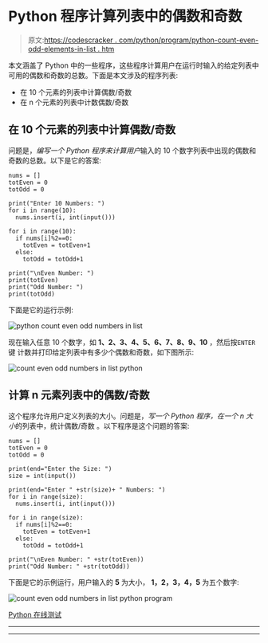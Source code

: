 # Python 程序计算列表中的偶数和奇数

> 原文:[https://codescracker . com/python/program/python-count-even-odd-elements-in-list . htm](https://codescracker.com/python/program/python-count-even-odd-elements-in-list.htm)

本文涵盖了 Python 中的一些程序，这些程序计算用户在运行时输入的给定列表中可用的偶数和奇数的总数。下面是本文涉及的程序列表:

*   在 10 个元素的列表中计算偶数/奇数
*   在 n 个元素的列表中计数偶数/奇数

## 在 10 个元素的列表中计算偶数/奇数

问题是，*编写一个 Python 程序来计算用户*输入的 10 个数字列表中出现的偶数和奇数的总数。以下是它的答案:

```
nums = []
totEven = 0
totOdd = 0

print("Enter 10 Numbers: ")
for i in range(10):
  nums.insert(i, int(input()))

for i in range(10):
  if nums[i]%2==0:
    totEven = totEven+1
  else:
    totOdd = totOdd+1

print("\nEven Number: ")
print(totEven)
print("Odd Number: ")
print(totOdd)
```

下面是它的运行示例:

![python count even odd numbers in list](../Images/444c4c931e0bcf5bc3a44349a4ce8410.png)

现在输入任意 10 个数字，如 **1、2、3、4、5、6、7、8、9、10** ，然后按`ENTER`键 计数并打印给定列表中有多少个偶数和奇数，如下图所示:

![count even odd numbers in list python](../Images/df751bf232be9b4853066b4b389b7489.png)

## 计算 n 元素列表中的偶数/奇数

这个程序允许用户定义列表的大小。问题是，*写一个 Python 程序，在一个 n 大小*的列表中，统计偶数/奇数 。以下程序是这个问题的答案:

```
nums = []
totEven = 0
totOdd = 0

print(end="Enter the Size: ")
size = int(input())

print(end="Enter " +str(size)+ " Numbers: ")
for i in range(size):
  nums.insert(i, int(input()))

for i in range(size):
  if nums[i]%2==0:
    totEven = totEven+1
  else:
    totOdd = totOdd+1

print("\nEven Number: " +str(totEven))
print("Odd Number: " +str(totOdd))
```

下面是它的示例运行，用户输入的 **5** 为大小， **1，2，3，4，5** 为五个数字:

![count even odd numbers in list python program](../Images/2ea41ff1a95c5dda3c9d9f51052eda58.png)

[Python 在线测试](/exam/showtest.php?subid=10)

* * *

* * *